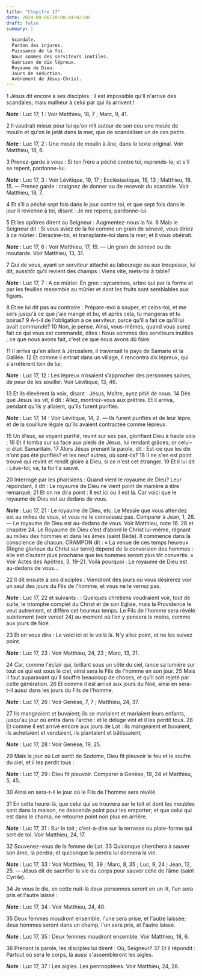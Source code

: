 ```yaml
---
title: "Chapitre 17"
date: 2024-09-06T20:00:44+02:00
draft: false
summary: |
  
  Scandale.
  Pardon des injures.
  Puissance de la foi.
  Nous sommes des serviteurs inutiles.
  Guérison de dix lépreux.
  Royaume de Dieu.
  Jours de séduction.
  Avènement de Jésus-Christ.
---
```



1 Jésus dit encore à ses disciples : Il est impossible qu'il n'arrive des scandales; mais malheur à celui par qui ils arrivent !

***Note*** :  Luc 17, 1 : Voir Matthieu, 18, 7 ; Marc, 9, 41.

2 Il vaudrait mieux pour lui qu'on mît autour de son cou une meule de moulin et qu'on le jetât dans la mer, que de scandaliser un de ces petits.

***Note*** :  Luc 17, 2 : Une meule de moulin à âne, dans le texte original. Voir Matthieu, 18, 6.

3 Prenez-garde à vous : Si ton frère a péché contre toi, reprends-le; et s'il se repent, pardonne-lui.

***Note*** :  Luc 17, 3 : Voir Lévitique, 19, 17 ; Ecclésiastique, 19, 13 ; Matthieu, 18, 15. ― Prenez garde : craignez de donner ou de recevoir du scandale. Voir Matthieu, 18, 7.


4 Et s'il a péché sept fois dans le jour contre toi, et que sept fois dans le jour il revienne à toi, disant : Je me repens; pardonne-lui.


5 Et les apôtres dirent au Seigneur : Augmentez-nous la foi. 6 Mais le Seigneur dit : Si vous aviez de la foi comme un grain de sénevé, vous diriez à ce mûrier : Déracine-toi, et transplante-toi dans la mer; et il vous obéirait.

***Note*** :  Luc 17, 6 : Voir Matthieu, 17, 19. ― Un grain de sénevé ou de moutarde. Voir Matthieu, 13, 31.


7 Qui de vous, ayant un serviteur attaché au labourage ou aux troupeaux, lui dit, aussitôt qu'il revient des champs : Viens vite, mets-toi à table?

***Note*** :  Luc 17, 7 : A ce mûrier. En grec : sycaminos, arbre qui par la forme et par les feuilles ressemble au mûrier et dont les fruits sont semblables aux figues.

8 Et ne lui dit pas au contraire : Prépare-moi à souper, et ceins-toi, et me sers jusqu'à ce que j'aie mangé et bu, et après cela, tu mangeras et tu boiras? 9 A-t-il de l'obligation à ce serviteur, parce qu'il a fait ce qu'il lui avait commandé? 10 Non, je pense. Ainsi, vous-mêmes, quand vous aurez fait ce qui vous est commandé, dites : Nous sommes des serviteurs inutiles ; ce que nous avons fait, c'est ce que nous avons dû faire.


11 Il arriva qu'en allant à Jérusalem, il traversait le pays de Samarie et la Galilée. 12 Et comme il entrait dans un village, il rencontra dix lépreux, qui s'arrêtèrent loin de lui;

***Note*** :  Luc 17, 12 : Les lépreux n’osaient s’approcher des personnes saines, de peur de les souiller. Voir Lévitique, 13, 46.

13 Et ils élevèrent la voix, disant : Jésus, Maître, ayez pitié de nous. 14 Dès que Jésus les vit, il dit : Allez, montrez-vous aux prêtres. Et il arriva, pendant qu'ils y allaient, qu'ils furent purifiés.

***Note*** :  Luc 17, 14 : Voir Lévitique, 14, 2. ― Ils furent purifiés et de leur lèpre, et de la souillure légale qu’ils avaient contractée comme lépreux.

15 Un d'eux, se voyant purifié, revint sur ses pas, glorifiant Dieu à haute voix ; 16 Et il tomba sur sa face aux pieds de Jésus, lui rendant grâces; or celui-ci était Samaritain. 17 Alors Jésus prenant la parole, dit : Est-ce que les dix n'ont pas été purifiés? et les neuf autres, où sont-ils? 18 Il ne s'en est point trouvé qui revînt et rendît gloire à Dieu, si ce n'est cet étranger. 19 Et il lui dit : Lève-toi, va, ta foi t'a sauvé.


20 Interrogé par les pharisiens : Quand vient le royaume de Dieu? Leur répondant, il dit : Le royaume de Dieu ne vient point de manière à être remarqué; 21 Et on ne dira point : Il est ici ou il est là. Car voici que le royaume de Dieu est au dedans de vous.

***Note*** :  Luc 17, 21 : Le royaume de Dieu, etc. Le Messie que vous attendez est au milieu de vous, et vous ne le connaissez pas. Comparer à Jean, 1, 26. ― Le royaume de Dieu est au-dedans de vous. Voir Matthieu, note 16. 28 et chapitre 24. Le Royaume de Dieu c’est d’abord le Christ lui-même, régnant au milieu des hommes et dans les âmes (saint Bède). Il commence dans la conscience de chacun. CRAMPON dit : « La venue de ces temps heureux [Règne glorieux du Christ sur terre] dépend de la conversion des hommes : elle est d’autant plus prochaine que les hommes seront plus tôt convertis. » Voir Actes des Apôtres, 3, 19-21. Voilà pourquoi : Le royaume de Dieu est au-dedans de vous…


22 Il dit ensuite à ses disciples : Viendront des jours où vous désirerez voir un seul des jours du Fils de l'homme, et vous ne le verrez pas.

***Note*** :  Luc 17, 22 et suivants : : Quelques chrétiens voudraient voir, tout de suite, le triomphe complet du Christ et de son Eglise, mais la Providence le veut autrement, et diffère cet heureux temps. Le Fils de l’homme sera révélé subitement (voir verset 24) au moment où l’on y pensera le moins, comme aux jours de Noé.

23 Et on vous dira : Le voici ici et le voilà là. N'y allez point, et ne les suivez point.

***Note*** :  Luc 17, 23 : Voir Matthieu, 24, 23 ; Marc, 13, 21.

24 Car, comme l'éclair qui, brillant sous un côté du ciel, lance sa lumière sur tout ce qui est sous le ciel, ainsi sera le Fils de l'homme en son jour. 25 Mais il faut auparavant qu'il souffre beaucoup de choses, et qu'il soit rejeté par cette génération. 26 Et comme il est arrivé aux jours du Noé, ainsi en sera-t-il aussi dans les jours du Fils de l'homme.

***Note*** :  Luc 17, 26 : Voir Genèse, 7, 7 ; Matthieu, 24, 37.

27 Ils mangeaient et buvaient; ils se mariaient et mariaient leurs enfants, jusqu'au jour où entra dans l'arche : et le déluge vint et il les perdit tous. 28 Et comme il est arrivé encore aux jours de Lot : ils mangeaient et buvaient, ils achetaient et vendaient, ils plantaient et bâtissaient;

***Note*** :  Luc 17, 28 : Voir Genèse, 19, 25.

29 Mais le jour où Lot sortit de Sodome, Dieu fit pleuvoir le feu et le soufre du ciel, et il les perdit tous :

***Note*** :  Luc 17, 29 : Dieu fit pleuvoir. Comparer à Genèse, 19, 24 et Matthieu, 5, 45.

30 Ainsi en sera-t-il le jour où le Fils de l'homme sera révélé.


31 En cette heure-là, que celui qui se trouvera sur le toit et dont les meubles sont dans la maison, ne descende point pour les emporter; et que celui qui est dans le champ, ne retourne point non plus en arrière.

***Note*** :  Luc 17, 31 : Sur le toit ; c’est-à-dire sur la terrasse ou plate-forme qui sert de toi. Voir Matthieu, 24, 17.

32 Souvenez-vous de la femme de Lot. 33 Quiconque cherchera à sauver son âme, la perdra; et quiconque la perdra lui donnera la vie.

***Note*** :  Luc 17, 33 : Voir Matthieu, 10, 39 ; Marc, 8, 35 ; Luc, 9, 24 ; Jean, 12, 25. ― Jésus dit de sacrifier la vie du corps pour sauver celle de l’âme (saint Cyrille).


34 Je vous le dis, en cette nuit-là deux personnes seront en un lit, l'un sera pris et l'autre laissé :

***Note*** :  Luc 17, 34 : Voir Matthieu, 24, 40.

35 Deux femmes moudront ensemble, l'une sera prise, et l'autre laissée; deux hommes seront dans un champ, l'un sera pris, et l'autre laissé.

***Note*** :  Luc 17, 35 : Deux femmes moudront ensemble. Voir Matthieu, 18, 6.

36 Prenant la parole, les disciples lui dirent : Où, Seigneur? 37 Et il répondit : Partout où sera le corps, là aussi s'assembleront les aigles.

***Note*** :  Luc 17, 37 : Les aigles. Les percnoptères. Voir Matthieu, 24, 28.

